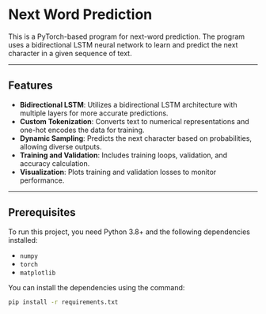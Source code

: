 # Next Word Prediction

This is a PyTorch-based program for next-word prediction. The program uses a bidirectional LSTM neural network to learn and predict the next character in a given sequence of text.

---

## Features
- **Bidirectional LSTM**: Utilizes a bidirectional LSTM architecture with multiple layers for more accurate predictions.
- **Custom Tokenization**: Converts text to numerical representations and one-hot encodes the data for training.
- **Dynamic Sampling**: Predicts the next character based on probabilities, allowing diverse outputs.
- **Training and Validation**: Includes training loops, validation, and accuracy calculation.
- **Visualization**: Plots training and validation losses to monitor performance.

---

## Prerequisites
To run this project, you need Python 3.8+ and the following dependencies installed:

- `numpy`
- `torch`
- `matplotlib`

You can install the dependencies using the command:
```bash
pip install -r requirements.txt
